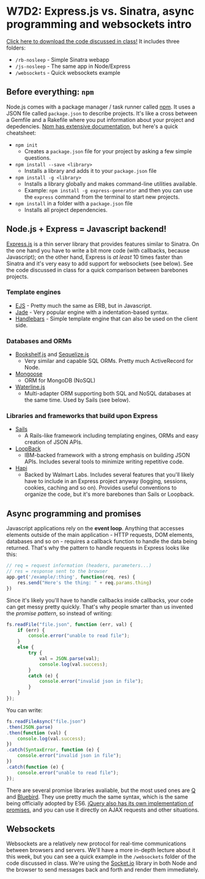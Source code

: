 # W7D2: Express.js vs. Sinatra, async programming and websockets intro

[Click here to download the code discussed in class!](https://www.dropbox.com/s/v5b89bnlo7jsi4z/w7d2-express-async-websockets.tgz?dl=1) It includes three folders:

- `/rb-nosleep` - Simple Sinatra webapp
- `/js-nosleep` - The same app in Node/Express
- `/websockets` - Quick websockets example

## Before everything: `npm`

Node.js comes with a package manager / task runner called [npm](https://www.npmjs.com/). It uses a JSON file called `package.json` to describe projects. It's like a cross between a Gemfile and a Rakefile where you put information about your project and depedencies. [Npm has extensive documentation](https://docs.npmjs.com/), but here's a quick cheatsheet:

* `npm init`
    * Creates a `package.json` file for your project by asking a few simple questions.
* `npm install --save <library>`
    * Installs a library and adds it to your `package.json` file
* `npm install -g <library>`
    * Installs a library globally and makes command-line utilities available.
    * Example: `npm install -g express-generator` and then you can use the `express` command from the terminal to start new projects.
* `npm install` in a folder with a `package.json` file
   * Installs all project dependencies.

## Node.js + Express = Javascript backend!

[Express.js](http://expressjs.com/) is a thin server library that provides features similar to Sinatra. On the one hand you have to write a bit more code (with callbacks, because Javascript); on the other hand, Express is *at least* 10 times faster than Sinatra and it's very easy to add support for websockets (see below). See the code discussed in class for a quick comparison between barebones projects.

### Template engines

* [EJS](http://ejs.co/) - Pretty much the same as ERB, but in Javascript.
* [Jade](http://jade-lang.com/) - Very popular engine with a indentation-based syntax.
* [Handlebars](http://handlebarsjs.com/) - Simple template engine that can also be used on the client side.

### Databases and ORMs

* [Bookshelf.js](http://bookshelfjs.org/) and [Sequelize.js](http://sequelizejs.com)
    * Very similar and capable SQL ORMs. Pretty much ActiveRecord for Node.
* [Mongoose](http://mongoosejs.com/)
    * ORM for MongoDB (NoSQL)
* [Waterline.js](http://waterlinejs.org/)
    * Multi-adapter ORM supporting both SQL and NoSQL databases at the same time. Used by Sails (see below).

### Libraries and frameworks that build upon Express

* [Sails](http://sailsjs.org/)
    * A Rails-like framework including templating engines, ORMs and easy creation of JSON APIs.
* [LoopBack](http://loopback.io/)
    * IBM-backed framework with a strong emphasis on building JSON APIs. Includes several tools to minimize writing repetitive code.
* [Hapi](http://hapijs.com/)
    * Backed by Walmart Labs. Includes several features that you'll likely have to include in an Express project anyway (logging, sessions, cookies, caching and so on). Provides useful conventions to organize the code, but it's more barebones than Sails or Loopback.

## Async programming and promises

Javascript applications rely on the **event loop**. Anything that accesses elements outside of the main application - HTTP requests, DOM elements, databases and so on - requires a callback function to handle the data being returned. That's why the pattern to handle requests in Express looks like this:
```js
// req = request information (headers, parameters...)
// res = response sent to the browser
app.get('/example/:thing', function(req, res) {
    res.send("Here's the thing: " + req.params.thing)
})
```

Since it's likely you'll have to handle callbacks inside callbacks, your code can get messy pretty quickly. That's why people smarter than us invented the *promise pattern*, so instead of writing:
```js
fs.readFile("file.json", function (err, val) {
    if (err) {
        console.error("unable to read file");
    }
    else {
        try {
            val = JSON.parse(val);
            console.log(val.success);
        }
        catch (e) {
            console.error("invalid json in file");
        }
    }
});
```

You can write:
```js
fs.readFileAsync("file.json")
.then(JSON.parse)
.then(function (val) {
    console.log(val.success);
})
.catch(SyntaxError, function (e) {
    console.error("invalid json in file");
})
.catch(function (e) {
    console.error("unable to read file");
});
```

There are several promise libraries avaliable, but the most used ones are [Q](http://documentup.com/kriskowal/q/) and [Bluebird](http://bluebirdjs.com/docs/getting-started.html). They use pretty much the same syntax, which is the same being officially adopted by ES6. [jQuery also has its own implementation of promises](http://api.jquery.com/promise/), and you can use it directly on AJAX requests and other situations.

## Websockets

Websockets are a relatively new protocol for real-time communications between browsers and servers. We'll have a more in-depth lecture about it this week, but you can see a quick example in the `/websockets` folder of the code discussed in class. We're using the [Socket.io](http://socket.io/) library in both Node and the browser to send messages back and forth and render them immediately.
